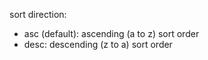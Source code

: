 sort direction:

- asc (default): ascending (a to z) sort order
- desc: descending (z to a) sort order
